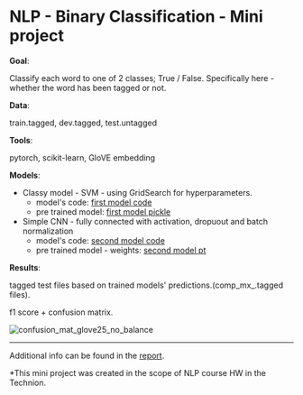 # NLP - Binary Classification - Mini project

**Goal**: 

Classify each word to one of 2 classes; True / False. Specifically here - whether the word has been tagged or not.

**Data**: 

train.tagged, dev.tagged, test.untagged

**Tools**:

pytorch, scikit-learn, GloVE embedding

**Models**:
 - Classy model - SVM - using GridSearch for hyperparameters.
   - model's code: [first model code](HW1/first_model.py)
   - pre trained model:  [first model pickle](HW1/first_model_glove25_no_balance.pickle)
 - Simple CNN - fully connected with activation, dropuout and batch normalization
   - model's code: [second model code](HW1/second_model.py)
   - pre trained model - weights:  [second model pt](HW1/second_model.pt)

**Results**:

tagged test files based on trained models' predictions.(comp_mx_.tagged files).

f1 score + confusion matrix.

![confusion_mat_glove25_no_balance](https://user-images.githubusercontent.com/62693687/146646376-41a5cbb8-226f-4d74-9569-f40651a087aa.png)



--------------------------------------------------------------------------------------

Additional info can be found in the [report](HW1/report_313177412.pdf).

*This mini project was created in the scope of NLP course HW in the Technion.
